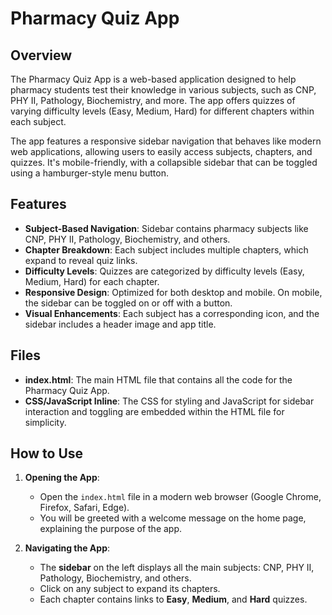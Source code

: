 # Pharmacy Quiz App

## Overview

The Pharmacy Quiz App is a web-based application designed to help pharmacy students test their knowledge in various subjects, such as CNP, PHY II, Pathology, Biochemistry, and more. The app offers quizzes of varying difficulty levels (Easy, Medium, Hard) for different chapters within each subject.

The app features a responsive sidebar navigation that behaves like modern web applications, allowing users to easily access subjects, chapters, and quizzes. It's mobile-friendly, with a collapsible sidebar that can be toggled using a hamburger-style menu button.

## Features

- **Subject-Based Navigation**: Sidebar contains pharmacy subjects like CNP, PHY II, Pathology, Biochemistry, and others.
- **Chapter Breakdown**: Each subject includes multiple chapters, which expand to reveal quiz links.
- **Difficulty Levels**: Quizzes are categorized by difficulty levels (Easy, Medium, Hard) for each chapter.
- **Responsive Design**: Optimized for both desktop and mobile. On mobile, the sidebar can be toggled on or off with a button.
- **Visual Enhancements**: Each subject has a corresponding icon, and the sidebar includes a header image and app title.

## Files

- **index.html**: The main HTML file that contains all the code for the Pharmacy Quiz App.
- **CSS/JavaScript Inline**: The CSS for styling and JavaScript for sidebar interaction and toggling are embedded within the HTML file for simplicity.

## How to Use

1. **Opening the App**:
   - Open the `index.html` file in a modern web browser (Google Chrome, Firefox, Safari, Edge).
   - You will be greeted with a welcome message on the home page, explaining the purpose of the app.

2. **Navigating the App**:
   - The **sidebar** on the left displays all the main subjects: CNP, PHY II, Pathology, Biochemistry, and others.
   - Click on any subject to expand its chapters.
   - Each chapter contains links to **Easy**, **Medium**, and **Hard** quizzes.